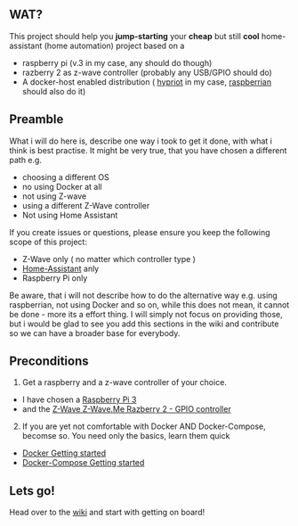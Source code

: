 WAT?
---------
This project should help you **jump-starting** your **cheap** but still **cool** home-assistant (home automation) project based on a
 - raspberry pi (v.3 in my case, any should do though)
 - razberry 2 as z-wave controller (probably any USB/GPIO should do)
 - A docker-host enabled distribution ( [hypriot](http://blog.hypriot.com/getting-started-with-docker-and-mac-on-the-raspberry-pi) in my case,  [raspberrian](https://www.raspberrypi.org/downloads/) should also do it)

 
Preamble
--------
What i will do here is, describe one way i took to get it done, with what i think is best practise. It might be very true, that you have chosen a different path e.g. 
 - choosing a different OS
 - no using Docker at all
 - not using Z-wave 
 - using a different Z-Wave controller
 - Not using Home Assistant
 
If you create issues or questions, please ensure you keep the following scope of this project:
 - Z-Wave only ( no matter which controller type )
 - [Home-Assistant](https://home-assistant.io/) anly
 - Raspberry Pi only
 
Be aware, that i will not describe how to do the alternative way e.g. using raspberrian, not using Docker and so on, while this does not mean,  it cannot be done - more its a effort thing. 
I will simply not focus on providing those, but i would be glad to see you add this sections in the wiki and contribute so we can have a broader base for everybody.

 
Preconditions
---------

1. Get a raspberry and a z-wave controller of your choice.
 - I have chosen a [Raspberry Pi 3](https://www.raspberrypi.org/products/raspberry-pi-3-model-b/) 
 - and the [Z-Wave Z-Wave.Me Razberry 2 - GPIO controller](https://www.amazon.com/RaZberry2-Z-Wave-Daughter-Raspberry-Automation/dp/B01M3Q764U)
    
2. If you are yet not comfortable with Docker AND Docker-Compose, becomse so. You need only the basics, learn them quick
 - [Docker Getting started](https://docs.docker.com/engine/getstarted/)
 - [Docker-Compose Getting started](https://docs.docker.com/compose/gettingstarted/)
 
Lets go!
-------
Head over to the [wiki](https://github.com/EugenMayer/home-assistant-raspberry-zwave/wiki) and start with getting on board!

